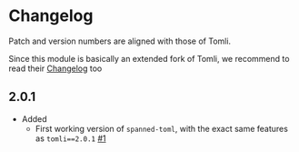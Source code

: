 # Changelog

Patch and version numbers are aligned with those of Tomli.

Since this module is basically an extended fork of Tomli, we recommend to read their [Changelog](https://github.com/hukkin/tomli/blob/master/CHANGELOG.md) too

## 2.0.1

- Added
  - First working version of `spanned-toml`, with the exact same features as `tomli==2.0.1` [#1](https://github.com/jeertmans/spanned-toml/pull/1)
